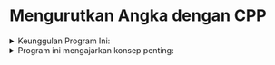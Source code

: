 # Mengurutkan Angka dengan CPP

<details>
  <summary>Keunggulan Program Ini:</summary>
  <ol>
    <li>Fitur Lengkap: Memiliki semua fitur yang diminta dan lebih</li>
    <li>Validasi Komprehensif: Range nilai, duplikat, indeks</li>
    <li>Undo/Redo Handal: Menggunakan stack untuk manajemen state</li>
    <li>Modular: Fungsi-fungsi terpisah untuk kemudahan maintenance</li>
    <li>User-Friendly: Menu interaktif dan pesan yang jelas</li>
    <li>Efisien: Rebuild frekuensi hanya saat diperlukan</li>
    <li>Ekstensibel: Mudah ditambah fitur baru</li>
  </ol>
</details>

<details>
  <summary>Program ini mengajarkan konsep penting:</summary>
  <ol>
    <li>Manajemen state aplikasi</li>
    <li>Struktur data (stack, map, vector)</li>
    <li>Algoritma sorting</li>
    <li>File I/O</li>
    <li>Validasi input</li>
    <li>Pemrograman modular</li>
    <li>Error handling</li>
  </ol>
</details>
